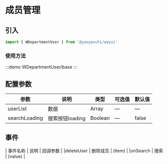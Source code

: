 # 成员管理

## 引入

```js
import { WDepartmentUser } from '@yaoyaochi/weyui'
```

### 使用方法

:::demo
WDepartmentUser/base
:::

## 配置参数

| 参数 | 说明 | 类型 | 可选值 | 默认值 |
| --- | --- | --- | --- | --- |
| userList | 数据 | Array | — | — |
| searchLoading | 搜索按钮loading | Boolean | — | false |


## 事件

| 事件名称 | 说明 | 回调参数 |
|deleteUser | 删除成员 | (item) |
|onSearch | 搜索 | (value) |